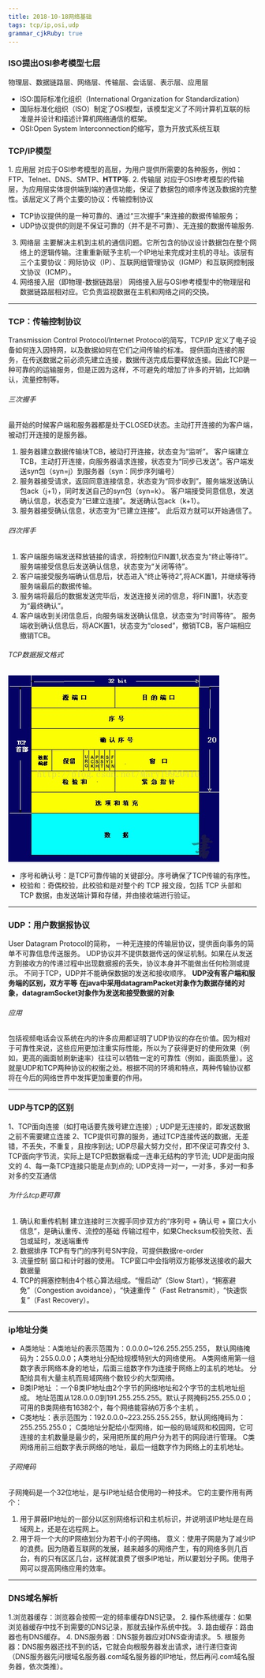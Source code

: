 ```yaml
---
title: 2018-10-18网络基础 
tags: tcp/ip,osi,udp
grammar_cjkRuby: true
---
```

### ISO提出OSI参考模型七层
物理层、数据链路层、网络层、传输层、会话层、表示层、应用层
- ISO:国际标准化组织（International Organization for Standardization）
- 国际标准化组织（ISO）制定了OSI模型，该模型定义了不同计算机互联的标准是并设计和描述计算机网络通信的框架。
- OSI:Open System Interconnection的缩写，意为开放式系统互联
### TCP/IP模型
1. 应用层
对应于OSI参考模型的高层，为用户提供所需要的各种服务，例如：FTP、Telnet、DNS、SMTP、**HTTP**等.
2. 传输层
对应于OSI参考模型的传输层，为应用层实体提供端到端的通信功能，保证了数据包的顺序传送及数据的完整性。该层定义了两个主要的协议：传输控制协议
- TCP协议提供的是一种可靠的、通过“三次握手”来连接的数据传输服务；
- UDP协议提供的则是不保证可靠的（并不是不可靠）、无连接的数据传输服务.
3. 网络层
主要解决主机到主机的通信问题。它所包含的协议设计数据包在整个网络上的逻辑传输。注重重新赋予主机一个IP地址来完成对主机的寻址。该层有三个主要协议：网际协议（IP）、互联网组管理协议（IGMP）和互联网控制报文协议（ICMP）。
4. 网络接入层（即物理-数据链路层）
网络接入层与OSI参考模型中的物理层和数据链路层相对应。它负责监视数据在主机和网络之间的交换。
**********
### TCP：传输控制协议
Transmission Control Protocol/Internet Protocol的简写，TCP/IP 定义了电子设备如何连入因特网，以及数据如何在它们之间传输的标准。
提供面向连接的服务，在传送数据之前必须先建立连接，数据传送完成后要释放连接。因此TCP是一种可靠的的运输服务，但是正因为这样，不可避免的增加了许多的开销，比如确认，流量控制等。
###### 三次握手
最开始的时候客户端和服务器都是处于CLOSED状态。主动打开连接的为客户端，被动打开连接的是服务器。
1. 服务器建立数据传输块TCB，被动打开连接，状态变为“监听”。
客户端建立TCB，主动打开连接，向服务器请求连接，状态变为“同步已发送”。客户端发送syn包（syn=j）到服务器（syn：同步序列编号）
2. 服务器接受请求，返回同意连接信息，状态变为“同步收到”。服务端发送确认包ack（j+1），同时发送自己的syn包（syn=k）。
客户端接受同意信息，发送确认信息，状态变为“已建立连接”。发送确认包ack（k+1）。
3. 服务器接受确认信息，状态变为“已建立连接”。
此后双方就可以开始通信了。 
###### 四次挥手
1. 客户端服务端发送释放链接的请求，将控制位FIN置1,状态变为“终止等待1”。
服务端接受信息后发送确认信息，状态变为“关闭等待”。
2. 客户端接受服务端确认信息后，状态进入“终止等待2”,将ACK置1，并继续等待服务端最后的数据传输。
3. 服务端将最后的数据发送完毕后，发送连接关闭的信息，将FIN置1，状态变为“最终确认”。
4. 客户端收到关闭信息后，向服务端发送确认信息，状态变为“时间等待”。
服务端收到确认信息后，将ACK置1，状态变为“closed”，撤销TCB，客户端相应撤销TCB。
###### TCP数据报文格式
![tcp报文格式.gif](./images/1539834066754.jpg)
- 序号和确认号：是TCP可靠传输的关键部分。序号确保了TCP传输的有序性。
- 校验和：奇偶校验，此校验和是对整个的 TCP 报文段，包括 TCP 头部和 TCP 数据，由发送端计算和存储，并由接收端进行验证。
************
### UDP：用户数据报协议
User Datagram Protocol的简称， 一种无连接的传输层协议，提供面向事务的简单不可靠信息传送服务。
UDP协议并不提供数据传送的保证机制。如果在从发送方到接收方的传递过程中出现数据报的丢失，协议本身并不能做出任何检测或提示。
不同于TCP，UDP并不能确保数据的发送和接收顺序。
**UDP没有客户端和服务端的区别，双方平等**
**在java中采用datagramPacket对象作为数据存储的对象，datagramSocket对象作为发送和接受数据的对象**
###### 应用
包括视频电话会议系统在内的许多应用都证明了UDP协议的存在价值。因为相对于可靠性来说，这些应用更加注重实际性能，所以为了获得更好的使用效果（例如，更高的画面帧刷新速率）往往可以牺牲一定的可靠性（例如，画面质量）。这就是UDP和TCP两种协议的权衡之处。根据不同的环境和特点，两种传输协议都将在今后的网络世界中发挥更加重要的作用。
********
### UDP与TCP的区别
1、TCP面向连接（如打电话要先拨号建立连接）; UDP是无连接的，即发送数据之前不需要建立连接
2、TCP提供可靠的服务，通过TCP连接传送的数据，无差错，不丢失，不重复，且按序到达; UDP尽最大努力交付，即不保证可靠交付
3、TCP面向字节流，实际上是TCP把数据看成一连串无结构的字节流;   UDP是面向报文的
4、每一条TCP连接只能是点到点的;   UDP支持一对一，一对多，多对一和多对多的交互通信
###### 为什么tcp更可靠
1. 确认和重传机制
 建立连接时三次握手同步双方的“序列号 + 确认号 + 窗口大小信息”，是确认重传、流控的基础
传输过程中，如果Checksum校验失败、丢包或延时，发送端重传
2. 数据排序
TCP有专门的序列号SN字段，可提供数据re-order
3. 流量控制
窗口和计时器的使用。  TCP窗口中会指明双方能够发送接收的最大数据量
4. TCP的拥塞控制由4个核心算法组成。“慢启动”（Slow Start），“拥塞避免”（Congestion avoidance），“快速重传 ”（Fast Retransmit），“快速恢复”（Fast Recovery）。
*****
### ip地址分类
- A类地址：A类地址的表示范围为：0.0.0.0~126.255.255.255，
默认网络掩码为：255.0.0.0；A类地址分配给规模特别大的网络使用。
A类网络用第一组数字表示网络本身的地址，后面三组数字作为连接于网络上的主机的地址。
分配给具有大量主机而局域网络个数较少的大型网络。
- B类IP地址 ：一个B类IP地址由2个字节的网络地址和2个字节的主机地址组成。
地址范围从128.0.0.0到191.255.255.255。默认子网掩码255.255.0.0；
可用的B类网络有16382个，每个网络能容纳6万多个主机 。 
- C类地址：表示范围为：192.0.0.0~223.255.255.255，默认网络掩码为：255.255.255.0；
C类地址分配给小型网络，如一般的局域网和校园网，它可连接的主机数量是最少的，采用把所属的用户分为若干的网段进行管理。
C类网络用前三组数字表示网络的地址，最后一组数字作为网络上的主机地址。

###### 子网掩码
子网掩码是一个32位地址，是与IP地址结合使用的一种技术。
它的主要作用有两个：
1.  用于屏蔽IP地址的一部分以区别网络标识和主机标识，并说明该IP地址是在局域网上，还是在远程网上。
2. 用于将一个大的IP网络划分为若干小的子网络。
意义：使用子网是为了减少IP的浪费。因为随着互联网的发展，越来越多的网络产生，有的网络多则几百台，有的只有区区几台，这样就浪费了很多IP地址，所以要划分子网。使用子网可以提高网络应用的效率。
*************
### DNS域名解析
1.浏览器缓存：浏览器会按照一定的频率缓存DNS记录。
2. 操作系统缓存：如果浏览器缓存中找不到需要的DNS记录，那就去操作系统中找。
3. 路由缓存：路由器也有DNS缓存。
4. DNS服务器：DNS服务器应对DNS查询请求。
5. 根服务器：DNS服务器还找不到的话，它就会向根服务器发出请求，进行递归查询（DNS服务器先问根域名服务器.com域名服务器的IP地址，然后再问.com域名服务器，依次类推）。



